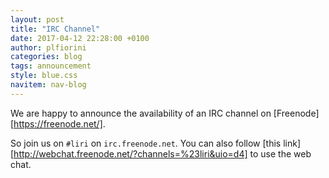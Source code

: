 ```yaml
---
layout: post
title: "IRC Channel"
date: 2017-04-12 22:28:00 +0100
author: plfiorini
categories: blog
tags: announcement
style: blue.css
navitem: nav-blog
---
```


We are happy to announce the availability of an IRC channel on [Freenode][https://freenode.net/].

So join us on `#liri` on `irc.freenode.net`.
You can also follow [this link][http://webchat.freenode.net/?channels=%23liri&uio=d4] to use the web chat.
